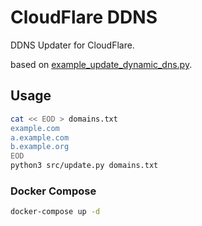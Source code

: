 # CloudFlare DDNS

DDNS Updater for CloudFlare.

based on [example_update_dynamic_dns.py](https://github.com/cloudflare/python-cloudflare/blob/master/examples/example_update_dynamic_dns.py).

## Usage

```bash
cat << EOD > domains.txt
example.com
a.example.com
b.example.org
EOD
python3 src/update.py domains.txt
```

### Docker Compose

```bash
docker-compose up -d
```
